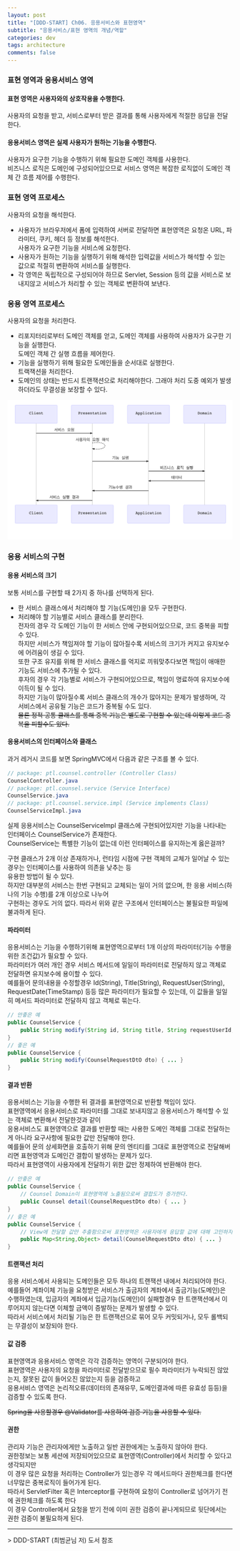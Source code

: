 ```yaml
---
layout: post
title: "[DDD-START] Ch06. 응용서비스와 표현영역"
subtitle: "응용서비스/표현 영역의 개념/역할"
categories: dev
tags: architecture
comments: false
---
```




### 표현 영역과 응용서비스 영역

#### 표현 영역은 사용자와의 상호작용을 수행한다.

사용자의 요청을 받고, 서비스로부터 받은 결과를 통해 사용자에게 적절한 응답을 전달한다.

#### 응용서비스 영역은 실제 사용자가 원하는 기능을 수행한다.

사용자가 요구한 기능을 수행하기 위해 필요한 도메인 객체를 사용한다.  
비즈니스 로직은 도메인에 구성되어있으므로 서비스 영역은 복잡한 로직없이 도메인 객체 간 흐름 제어를 수행한다.

### 표현 영역 프로세스

사용자의 요청을 해석한다.

-   사용자가 브라우저에서 폼에 입력하여 서버로 전달하면 표현영역은 요청온 URL, 파라미터, 쿠키, 헤더 등 정보를 해석한다.  
    사용자가 요구한 기능을 서비스에 요청한다.
-   사용자가 원하는 기능을 실행하기 위해 해석한 입력값을 서비스가 해석할 수 있는 값으로 적절히 변환하여 서비스를 실행한다.
-   각 영역은 독립적으로 구성되어야 하므로 Servlet, Session 등의 값을 서비스로 보내지않고 서비스가 처리할 수 있는 객체로 변환하여 보낸다.

### 응용 영역 프로세스

사용자의 요청을 처리한다.

-   리포지터리로부터 도메인 객체를 얻고, 도메인 객체를 사용하여 사용자가 요구한 기능을 실행한다.  
    도메인 객체 간 실행 흐름을 제어한다.
-   기능을 실행하기 위해 필요한 도메인들을 순서대로 실행한다.  
    트랙잭션을 처리한다.
-   도메인의 상태는 반드시 트랜잭션으로 처리해야한다. 그래야 처리 도중 예외가 발생하더라도 무결성을 보장할 수 있다.

![Alt text](/assets/img/dev/ddd-start/요청프로세스_간단.png)

### 응용 서비스의 구현

#### 응용 서비스의 크기

보통 서비스를 구현할 때 2가지 중 하나를 선택하게 된다.

-   한 서비스 클래스에서 처리해야 할 기능(도메인)을 모두 구현한다.
-   처리해야 할 기능별로 서비스 클래스를 분리한다.  
    전자의 경우 각 도메인 기능이 한 서비스 안에 구현되어있으므로, 코드 중복을 피할 수 있다.  
    하지만 서비스가 책임져야 할 기능이 많아질수록 서비스의 크기가 커지고 유지보수에 어려움이 생길 수 있다.  
    또한 구조 유지를 위해 한 서비스 클래스를 억지로 끼워맞추다보면 책임이 애매한 기능도 서비스에 추가될 수 있다.  
    후자의 경우 각 기능별로 서비스가 구현되어있으므로, 책임이 명료하여 유지보수에 이득이 될 수 있다.  
    하지만 기능이 많아질수록 서비스 클래스의 개수가 많아지는 문제가 발생하며, 각 서비스에서 공유될 기능은 코드가 중복될 수도 있다.  
    ~~물론 정적 공통 클래스를 통해 중복 기능은 별도로 구현할 수 있는데 이렇게 코드 중복을 피할수도 있다.~~

#### 응용서비스의 인터페이스와 클래스

과거 레거시 코드를 보면 SpringMVC에서 다음과 같은 구조를 볼 수 있다.

```java
// package: ptl.counsel.controller (Controller Class)
CounselController.java
// package: ptl.counsel.service (Service Interface)
CounselService.java
// package: ptl.counsel.service.impl (Service implements Class)
CounselServiceImpl.java
```

실제 응용서비스는 CounselServiceImpl 클래스에 구현되어있지만 기능을 나타내는 인터페이스 CounselService가 존재한다.  
CounselService는 특별한 기능이 없는데 이런 인터페이스를 유지하는게 옳은걸까?

구현 클래스가 2개 이상 존재하거나, 런타임 시점에 구현 객체의 교체가 일어날 수 있는경우는 인터페이스를 사용하여 의존을 낮추는 등  
유용한 방법이 될 수 있다.  
하지만 대부분의 서비스는 한번 구현되고 교체되는 일이 거의 없으며, 한 응용 서비스(하나의 기능 수행)를 2개 이상으로 나누어  
구현하는 경우도 거의 없다. 따라서 위와 같은 구조에서 인터페이스는 불필요한 파일에 불과하게 된다.

#### 파라미터

응용서비스는 기능을 수행하기위해 표현영역으로부터 1개 이상의 파라미터(기능 수행을 위한 조건값)가 필요할 수 있다.  
파라미터가 여러 개인 경우 서비스 메서드에 일일이 파라미터로 전달하지 않고 객체로 전달하면 유지보수에 용이할 수 있다.  
예를들어 문의내용을 수정할경우 Id(String), Title(String), RequestUser(String), RequestDate(TimeStamp) 등등 많은 파라미터가 필요할 수 있는데, 이 값들을 일일히 메서드 파라미터로 전달하지 않고 객체로 묶는다.

```java
// 안좋은 예
public CounselService {
    public String modify(String id, String title, String requestUserId, Long requestDate) { ... }
}
// 좋은 예
public CounselService {
    public String modify(CounselRequestDtO dto) { ... }
}
```

#### 결과 반환

응용서비스는 기능을 수행한 뒤 결과를 표현영역으로 반환할 책임이 있다.  
표현영역에서 응용서비스로 파라미터를 그대로 보내지않고 응용서비스가 해석할 수 있는 객체로 변환해서 전달한것과 같이  
응용서비스도 표현영역으로 결과를 반환할 때는 사용한 도메인 객체를 그대로 전달하는게 아니라 요구사항에 필요한 값만 전달해야 한다.  
예를들어 문의 상세화면을 호출하기 위해 문의 엔티티를 그대로 표현영역으로 전달해버리면 표현영역과 도메인간 결합이 발생하는 문제가 있다.  
따라서 표현영역이 사용자에게 전달하기 위한 값만 정제하여 반환해야 한다.

```java
// 안좋은 예
public CounselService {
    // Counsel Domain이 표현영역에 노출됨으로써 결합도가 증가한다.
    public Counsel detail(CounselRequestDto dto) { ... }
}
// 좋은 예
public CounselService {
    // View에 전달할 값만 추출함으로써 표현영역은 사용자에게 응답할 값에 대해 고민하지 않아도 된다.
    public Map<String,Object> detail(CounselRequestDto dto) { ... }
}
```

#### 트랜잭션 처리

응용 서비스에서 사용되는 도메인들은 모두 하나의 트랜잭션 내에서 처리되어야 한다.  
예를들어 계좌이체 기능을 요청받은 서비스가 출금자의 계좌에서 출금기능(도메인)은 수행하였는데, 입금자의 계좌에서 입금기능(도메인)이 실패할경우 한 트랜잭션에서 이루어지지 않는다면 이체할 금액이 증발하는 문제가 발생할 수 있다.  
따라서 서비스에서 처리될 기능은 한 트랜잭션으로 묶어 모두 커밋되거나, 모두 롤백되는 무결성이 보장되야 한다.

#### 값 검증

표현영역과 응용서비스 영역은 각각 검증하는 영역이 구분되어야 한다.  
표현영역은 사용자의 요청을 파라미터로 전달받으므로 필수 파라미터가 누락되진 않았는지, 잘못된 값이 들어오진 않았는지 등을 검증하고  
응용서비스 영역은 논리적오류(데이터의 존재유무, 도메인결과에 따른 유효성 등등)을 검증할 수 있도록 한다.

~~Spring을 사용할경우 @Validator를 사용하여 검증 기능을 사용할 수 있다.~~

#### 권한

관리자 기능은 관리자에게만 노출하고 일반 권한에게는 노출하지 않아야 한다.  
권한정보는 보통 세션에 저장되어있으므로 표현영역(Controller)에서 처리할 수 있다고 생각되지만  
이 경우 많은 요청을 처리하는 Controller가 있는경우 각 메서드마다 권한체크를 한다면 너무많은 중복로직이 들어가게 된다.  
따라서 ServletFilter 혹은 Interceptor를 구현하여 요청이 Controller로 넘어가기 전에 권한체크를 하도록 한다  
이 경우 Controller에서 요청을 받기 전에 이미 권한 검증이 끝나게되므로 뒷단에서는 권한 검증이 불필요하게 된다.

<hr>
> DDD-START (최범균님 저) 도서 참조
